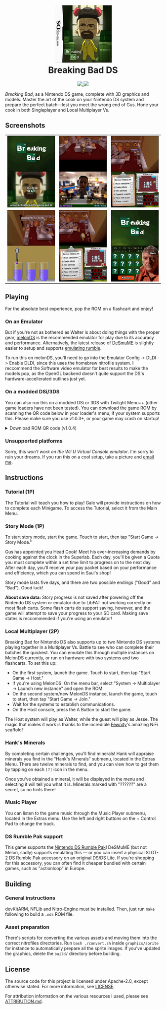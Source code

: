 <h1 align="center">
    <img alt="Cover artwork by GardenOwl" src="cover-artwork.png" width="185px" />
    <br/>
    Breaking Bad DS
</h1>
<p align="center">
<a href="https://github.com/WiIIiam278/breaking-bad-ds/actions/workflows/ci.yml">
    <img src="https://img.shields.io/github/actions/workflow/status/WiIIiam278/breaking-bad-ds/ci.yml?branch=main&logo=github"/>
</a>
<a href="https://discord.gg/tVYhJfyDWG">
    <img src="https://img.shields.io/discord/818135932103557162.svg?label=&logo=discord&logoColor=fff&color=7389D8&labelColor=6A7EC2" />
</a> 
</p>

*Breaking Bad*, as a Nintendo DS game, complete with 3D graphics and models. Master the art of the cook on your Nintendo DS system and prepare the perfect batch&mdash;lest you meet the wrong end of Gus. Hone your cook in both Singleplayer and Local Multiplayer Vs.

## Screenshots
<table>
<tr>
<td><img alt="Title screen" src="screenshots/brbds-title-screen.png" width="256px" /></td>
<td><img alt="Story mode" src="screenshots/brbds-story-mode.png" width="256px" /></td>
<td><img alt="In the lab" src="screenshots/brbds-in-the-lab.png" width="256px" /></td>
</tr>
<tr>
<td><img alt="Pipette minigame" src="screenshots/brbds-minigame.png" width="256px" /></td>
<td><img alt="Local Multiplayer Vs. mode" src="screenshots/brbds-multiplayer-vs.png" width="256px" /></td>
<td><img alt="Hank's minerals" src="screenshots/brbds-hank.png" width="256px" /></td>
</tr>
</table>

## Playing
For the absolute best experience, pop the ROM on a flashcart and enjoy!

### On an Emulator
But if you're not as bothered as Walter is about doing things with the proper gear, [melonDS](https://github.com/melonDS-emu/melonDS/releases/latest) is the recommended emulator for play due to its accuracy and performance. Alternatively, the latest release of [DeSmuME](https://github.com/TASEmulators/desmume/releases/latest) is slightly easier to setup and supports [emulating rumble](#ds-rumble-pak-support).

To run this on melonDS, you'll need to go into the Emulator Config -> DLDI -> Enable DLDI, since this uses the homebrew nitrofile system.  I reccommend the Software video emulator for best results to make the models pop, as the OpenGL backend doesn't quite support the DS's hardware-accellerated outlines just yet.

### On a modded DSi/3DS
You can also run this on a modded DSi or 3DS with Twilight Menu++ (other game loaders have not been tested). You can download the game ROM by scanning the QR code below in your loader's menu, if your system supports this. Please make sure you use v1.0.3+, or your game may crash on startup!

<details>
<summary>Download ROM QR code (v1.0.4)</summary>

![QR code for installing the game on a DSi/3DS with TwilightMenu](dsi-qr-code.png)

</details>

### Unsupported platforms
Sorry, this *won't work on the Wii U Virtual Console emulator*. I'm sorry to ruin your dreams. If you run this on a cool setup, take a picture and [email me](mailto:will27528+brbads@gmail.com).

## Instructions
### Tutorial (1P)
The Tutorial will teach you how to play! Gale will provide instructions on how to complete each Minigame. To access the Tutorial, select it from the Main Menu.

### Story Mode (1P)
To start story mode, start the game. Touch to start, then tap "Start Game → Story Mode."

Gus has appointed you Head Cook! Meet his ever-increasing demands by cooking against the clock in the Superlab. Each day, you'll be given a Quota you must complete within a set time limit to progress on to the next day. After each day, you'll receive your pay packet based on your performance and efficiency, which you can spend in Saul's shop!

Story mode lasts five days, and there are two possible endings ("Good" and "Bad"). Good luck!

**About save data:** Story progress is not saved after powering off the Nintendo DS system or emulator due to LibFAT not working correctly on most flash carts. Some flash carts do support saving, however, and the game will attempt to save your progress to your SD card. Making save states is reccommended if you're using an emulator!

### Local Multiplayer (2P)
Breaking Bad for Nintendo DS also supports up to two Nintendo DS systems playing together in a Multiplayer Vs. Battle to see who can complete their batches the quickest. You can emulate this through multiple instances on MelonDS currently, or run on hardware with two systems and two flashcarts. To set this up:

* On the first system, launch the game. Touch to start, then tap "Start Game → Host."
* If you're using MelonDS: On the menu bar, select "System → Multiplayer → Launch new instance" and open the ROM.
* On the second system/new MelonDS instance, launch the game, touch to start, then tap "Start Game → Join."
* Wait for the systems to establish communications.
* On the Host console, press the A Button to start the game.

The Host system will play as Walter, while the guest will play as Jesse. The magic that makes it work is thanks to the incredible [Fewnity](https://github.com/Fewnity/Nintendo-DS-Nifi-Template/)'s amazing NiFi scaffold!

### Hank's Minerals
By completing certain challenges, you'll find minerals! Hank will appraise minerals you find in the "Hank's Minerals" submenu, located in the Extras Menu. There are twelve minerals to find, and you can view how to get them by tapping on each `[?]` icon in the menu.

Once you've obtained a mineral, it will be displayed in the menu and selecting it will tell you what it is. Minerals marked with "??????" are a secret, so no hints there!

### Music Player
You can listen to the game music through the Music Player submenu, located in the Extras menu. Use the left and right buttons on the + Control Pad to change the track.

### DS Rumble Pak support
This game supports the [Nintendo DS Rumble Pak](https://en.wikipedia.org/wiki/Rumble_Pak#Nintendo_DS)! DeSMuME (but not Melon, sadly) supports emulating this &mdash; or you can insert a physical SLOT-2 DS Rumble Pak accessory on an original DS/DS Lite. If you're shopping for this accessory, you can often find it cheaper bundled with certain games, such as "actionloop" in Europe.

## Building
### General instructions
devKitARM, NFLib and Nitro-Engine must be installed. Then, just run `make` following to build a `.nds` ROM file.

### Asset preparation
There's scripts for converting the various assets and moving them into the correct nitrofiles directories. Run `bash ./convert.sh` inside `graphics/sprite` for instance to automatically prepare all the sprite images. If you've updated the graphics, delete the `build/` directory before building.

## License
The source code for this project is licensed under Apache-2.0, except otherwise stated. For more information, see [LICENSE](https://github.com/WiIIiam278/breaking-bad-ds/blob/main/LICENSE).

For attribution information on the various resources I used, please see [ATTRIBUTION.md](https://github.com/WiIIiam278/breaking-bad-ds/blob/main/ATTRIBUTION.md).
